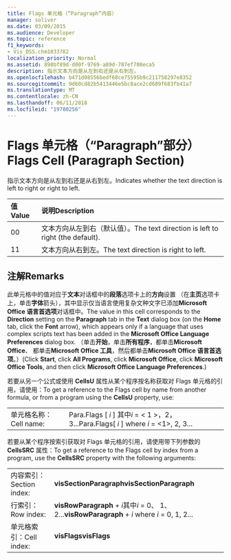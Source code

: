 ```yaml
---
title: Flags 单元格（“Paragraph”内容）
manager: soliver
ms.date: 03/09/2015
ms.audience: Developer
ms.topic: reference
f1_keywords:
- Vis_DSS.chm1033782
localization_priority: Normal
ms.assetid: 898bf89d-d00f-9769-a89d-787ef708eca5
description: 指示文本方向是从左到右还是从右到左。
ms.openlocfilehash: b471d08556bedf68ce75595b9c211758297e8352
ms.sourcegitcommit: 9d60cd82b5413446e5bc8ace2cd689f683fb41a7
ms.translationtype: MT
ms.contentlocale: zh-CN
ms.lasthandoff: 06/11/2018
ms.locfileid: "19780256"
---
```

# <a name="flags-cell-paragraph-section"></a><span data-ttu-id="21ebb-103">Flags 单元格（“Paragraph”部分）</span><span class="sxs-lookup"><span data-stu-id="21ebb-103">Flags Cell (Paragraph Section)</span></span>

<span data-ttu-id="21ebb-104">指示文本方向是从左到右还是从右到左。</span><span class="sxs-lookup"><span data-stu-id="21ebb-104">Indicates whether the text direction is left to right or right to left.</span></span>
  
|<span data-ttu-id="21ebb-105">**值**</span><span class="sxs-lookup"><span data-stu-id="21ebb-105">**Value**</span></span>|<span data-ttu-id="21ebb-106">**说明**</span><span class="sxs-lookup"><span data-stu-id="21ebb-106">**Description**</span></span>|
|:-----|:-----|
|<span data-ttu-id="21ebb-107">0</span><span class="sxs-lookup"><span data-stu-id="21ebb-107">0</span></span>  <br/> |<span data-ttu-id="21ebb-108">文本方向从左到右（默认值）。</span><span class="sxs-lookup"><span data-stu-id="21ebb-108">The text direction is left to right (the default).</span></span>  <br/> |
|<span data-ttu-id="21ebb-109">1</span><span class="sxs-lookup"><span data-stu-id="21ebb-109">1</span></span>  <br/> |<span data-ttu-id="21ebb-110">文本方向从右到左。</span><span class="sxs-lookup"><span data-stu-id="21ebb-110">The text direction is right to left.</span></span>  <br/> |
   
## <a name="remarks"></a><span data-ttu-id="21ebb-111">注解</span><span class="sxs-lookup"><span data-stu-id="21ebb-111">Remarks</span></span>

<span data-ttu-id="21ebb-112">此单元格中的值对应于**文本**对话框中的**段落**选项卡上的**方向**设置 （在**主页**选项卡上，单击**字体**箭头），其中显示仅当语言使用复杂文种文字已添加**Microsoft Office 语言首选项**对话框中。</span><span class="sxs-lookup"><span data-stu-id="21ebb-112">The value in this cell corresponds to the **Direction** setting on the **Paragraph** tab in the **Text** dialog box (on the **Home** tab, click the **Font** arrow), which appears only if a language that uses complex scripts text has been added in the **Microsoft Office Language Preferences** dialog box.</span></span> <span data-ttu-id="21ebb-113">（单击**开始**，单击**所有程序**，都单击**Microsoft Office**、 都单击**Microsoft Office 工具**，然后都单击**Microsoft Office 语言首选项**。）</span><span class="sxs-lookup"><span data-stu-id="21ebb-113">(Click **Start**, click **All Programs**, click **Microsoft Office**, click **Microsoft Office Tools**, and then click **Microsoft Office Language Preferences**.)</span></span> 
  
<span data-ttu-id="21ebb-114">若要从另一个公式或使用 **CellsU** 属性从某个程序按名称获取对 Flags 单元格的引用，请使用：</span><span class="sxs-lookup"><span data-stu-id="21ebb-114">To get a reference to the Flags cell by name from another formula, or from a program using the **CellsU** property, use:</span></span> 
  
|||
|:-----|:-----|
|<span data-ttu-id="21ebb-115">单元格名称：</span><span class="sxs-lookup"><span data-stu-id="21ebb-115">Cell name:</span></span>  <br/> |<span data-ttu-id="21ebb-116">Para.Flags [ *i* ] 其中*i* = < 1 >，2，3...</span><span class="sxs-lookup"><span data-stu-id="21ebb-116">Para.Flags[ *i*  ] where  *i*  = <1>, 2, 3...</span></span>  <br/> |
   
<span data-ttu-id="21ebb-117">若要从某个程序按索引获取对 Flags 单元格的引用，请使用带下列参数的 **CellsSRC** 属性：</span><span class="sxs-lookup"><span data-stu-id="21ebb-117">To get a reference to the Flags cell by index from a program, use the **CellsSRC** property with the following arguments:</span></span> 
  
|||
|:-----|:-----|
|<span data-ttu-id="21ebb-118">内容索引：</span><span class="sxs-lookup"><span data-stu-id="21ebb-118">Section index:</span></span>  <br/> |<span data-ttu-id="21ebb-119">**visSectionParagraph**</span><span class="sxs-lookup"><span data-stu-id="21ebb-119">**visSectionParagraph**</span></span> <br/> |
|<span data-ttu-id="21ebb-120">行索引：</span><span class="sxs-lookup"><span data-stu-id="21ebb-120">Row index:</span></span>  <br/> |<span data-ttu-id="21ebb-121">**visRowParagraph** +  *i*其中*i* = 0、 1、 2...</span><span class="sxs-lookup"><span data-stu-id="21ebb-121">**visRowParagraph** +  *i*  where  *i*  = 0, 1, 2...</span></span>  <br/> |
|<span data-ttu-id="21ebb-122">单元格索引：</span><span class="sxs-lookup"><span data-stu-id="21ebb-122">Cell index:</span></span>  <br/> |<span data-ttu-id="21ebb-123">**visFlags**</span><span class="sxs-lookup"><span data-stu-id="21ebb-123">**visFlags**</span></span> <br/> |
   

